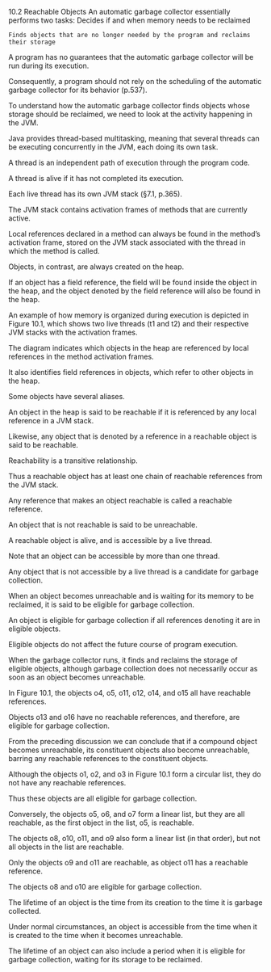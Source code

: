 10.2 Reachable Objects
An automatic garbage collector essentially performs two tasks:
    Decides if and when memory needs to be reclaimed
    
    Finds objects that are no longer needed by the program and reclaims their storage

A program has no guarantees that the automatic garbage collector will be run during its execution.

Consequently, a program should not rely on the scheduling of the automatic garbage collector for its behavior (p.537).

To understand how the automatic garbage collector finds objects whose storage should be reclaimed, we need to look at the activity happening in the JVM.

Java provides thread-based multitasking, meaning that several threads can be executing concurrently in the JVM, each doing its own task.

A thread is an independent path of execution through the program code.

A thread is alive if it has not completed its execution.

Each live thread has its own JVM stack (§7.1, p.365).

The JVM stack contains activation frames of methods that are currently active.

Local references declared in a method can always be found in the method’s activation frame, stored on the JVM stack associated with the thread in which the method is called.

Objects, in contrast, are always created on the heap.

If an object has a field reference, the field will be found inside the object in the heap, and the object denoted by the field reference will also be found in the heap.

An example of how memory is organized during execution is depicted in Figure 10.1, which shows two live threads (t1 and t2) and their respective JVM stacks with the activation frames.

The diagram indicates which objects in the heap are referenced by local references in the method activation frames.

It also identifies field references in objects, which refer to other objects in the heap.

Some objects have several aliases.

An object in the heap is said to be reachable if it is referenced by any local reference in a JVM stack.

Likewise, any object that is denoted by a reference in a reachable object is said to be reachable.

Reachability is a transitive relationship.

Thus a reachable object has at least one chain of reachable references from the JVM stack.

Any reference that makes an object reachable is called a reachable reference.

An object that is not reachable is said to be unreachable.

A reachable object is alive, and is accessible by a live thread.

Note that an object can be accessible by more than one thread.

Any object that is not accessible by a live thread is a candidate for garbage collection.

When an object becomes unreachable and is waiting for its memory to be reclaimed, it is said to be eligible for garbage collection.

An object is eligible for garbage collection if all references denoting it are in eligible objects.

Eligible objects do not affect the future course of program execution.

When the garbage collector runs, it finds and reclaims the storage of eligible objects, although garbage collection does not necessarily occur as soon as an object becomes unreachable.

In Figure 10.1, the objects o4, o5, o11, o12, o14, and o15 all have reachable references.

Objects o13 and o16 have no reachable references, and therefore, are eligible for garbage collection.

From the preceding discussion we can conclude that if a compound object becomes unreachable, its constituent objects also become unreachable, barring any reachable references to the constituent objects.

Although the objects o1, o2, and o3 in Figure 10.1 form a circular list, they do not have any reachable references.

Thus these objects are all eligible for garbage collection.

Conversely, the objects o5, o6, and o7 form a linear list, but they are all reachable, as the first object in the list, o5, is reachable.

The objects o8, o10, o11, and o9 also form a linear list (in that order), but not all objects in the list are reachable.

Only the objects o9 and o11 are reachable, as object o11 has a reachable reference.

The objects o8 and o10 are eligible for garbage collection.

The lifetime of an object is the time from its creation to the time it is garbage collected.

Under normal circumstances, an object is accessible from the time when it is created to the time when it becomes unreachable.

The lifetime of an object can also include a period when it is eligible for garbage collection, waiting for its storage to be reclaimed.